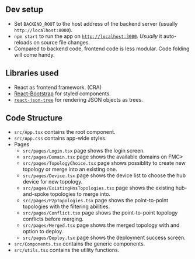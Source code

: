 ## Dev setup

* Set `BACKEND_ROOT` to the host address of the backend server (usually `http://localhost:8000`).
* `npm start` to run the app on [`http://localhost:3000`](http://localhost:3000). _Usually_ it auto-reloads on source file changes.
* Compared to backend code, frontend code is less modular. Code folding will come handy.

## Libraries used

* React as frontend framework. (CRA)
* [React-Bootstrap](https://react-bootstrap.github.io/) for styled components.
* [`react-json-tree`](https://github.com/reduxjs/redux-devtools/tree/master/packages/react-json-tree) for rendering JSON objects as trees.

## Code Structure

* `src/App.tsx` contains the root component.
* `src/App.css` contains app-wide styles.
* Pages
    * `src/pages/Login.tsx` page shows the login screen.
    * `src/pages/Domain.tsx` page shows the available domains on FMC>
    * `src/pages/TopologyChoice.tsx` page shows possiblity to create new topology or merge into an existing one.
    * `src/pages/Device.tsx` page shows the device list to choose the hub device for new topology.
    * `src/pages/ExistingHnsTopologies.tsx` page shows the existing hub-and-spoke topologies to merge into.
    * `src/pages/P2pTopologies.tsx` page shows the point-to-point topologies with the filtering abilities.
    * `src/pages/Conflict.tsx` page shows the point-to-point topology conflicts before merging.
    * `src/pages/Merged.tsx` page shows the merged topology with and option to deploy.
    * `src/pages/Deploy.tsx` page shows the deployment success screen.
* `src/Components.tsx` contains the generic components.
* `src/utils.tsx` contains the utility functions.
